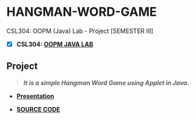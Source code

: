 # HANGMAN-WORD-GAME
 CSL304: OOPM (Java) Lab - Project [SEMESTER III]
 
 - [X] **CSL304: [OOPM JAVA LAB](https://github.com/Amey-Thakur/OOPM-JAVA-LAB)**


## Project

>**_It is a simple Hangman Word Game using Applet in Java._**
 
  - **[Presentation](http://dx.doi.org/10.13140/RG.2.2.26806.22082)**
  
  - **[SOURCE CODE](http://dx.doi.org/10.13140/RG.2.2.20095.33446)**

